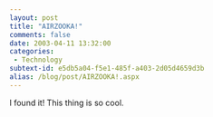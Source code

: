 ```yaml
---
layout: post
title: "AIRZOOKA!"
comments: false
date: 2003-04-11 13:32:00
categories:
 - Technology
subtext-id: e5db5a04-f5e1-485f-a403-2d05d4659d3b
alias: /blog/post/AIRZOOKA!.aspx
---
```



I found it! This thing is so cool. 
